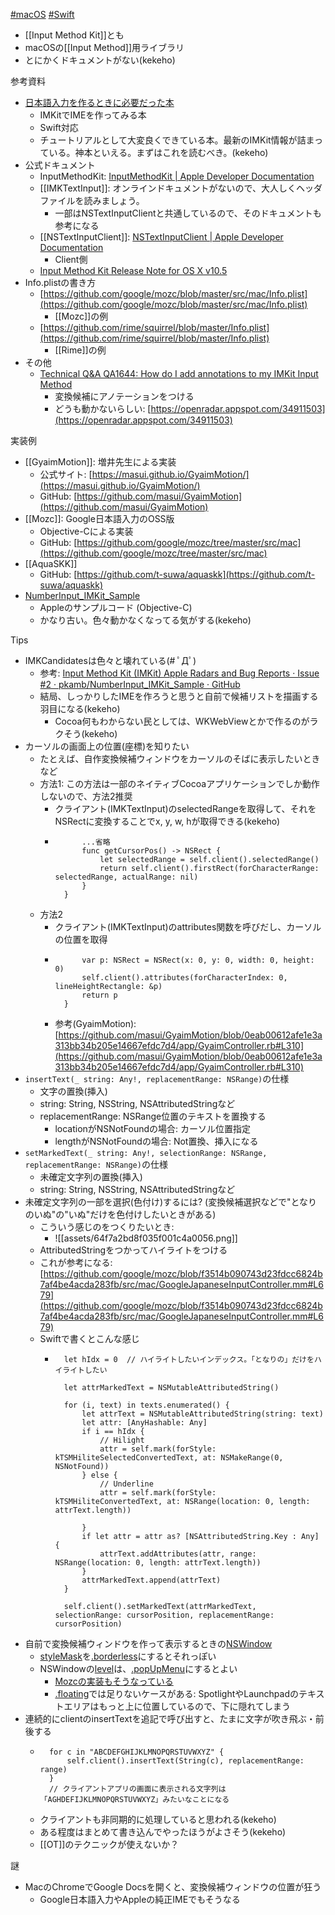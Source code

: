 [#macOS](macOS) [#Swift](Swift)
- [[Input Method Kit]]とも
- macOSの[[Input Method]]用ライブラリ
- とにかくドキュメントがない(kekeho)

参考資料
- [日本語入力を作るときに必要だった本](https://booth.pm/ja/items/809262)
	- IMKitでIMEを作ってみる本
	- Swift対応
	- チュートリアルとして大変良くできている本。最新のIMKit情報が詰まっている。神本といえる。まずはこれを読むべき。(kekeho)
- 公式ドキュメント
	- InputMethodKit: [InputMethodKit | Apple Developer Documentation](https://developer.apple.com/documentation/inputmethodkit)
	- [[IMKTextInput]]: オンラインドキュメントがないので、大人しくヘッダファイルを読みましょう。
		- 一部はNSTextInputClientと共通しているので、そのドキュメントも参考になる
	- [[NSTextInputClient]]: [NSTextInputClient | Apple Developer Documentation](https://developer.apple.com/documentation/appkit/nstextinputclient)
		- Client側
	- [Input Method Kit Release Note for OS X v10.5](https://developer.apple.com/library/archive/releasenotes/Cocoa/RN-InputMethodKit/index.html#//apple_ref/doc/uid/TP40004740)
- Info.plistの書き方
	- [https://github.com/google/mozc/blob/master/src/mac/Info.plist](https://github.com/google/mozc/blob/master/src/mac/Info.plist)
		- [[Mozc]]の例
	- [https://github.com/rime/squirrel/blob/master/Info.plist](https://github.com/rime/squirrel/blob/master/Info.plist)
		- [[Rime]]の例
- その他
	- [Technical Q&A QA1644: How do I add annotations to my IMKit Input Method](https://developer.apple.com/library/archive/qa/qa1644/_index.html#//apple_ref/doc/uid/DTS40009583)
		- 変換候補にアノテーションをつける
		- どうも動かないらしい: [https://openradar.appspot.com/34911503](https://openradar.appspot.com/34911503)

実装例
- [[GyaimMotion]]: 増井先生による実装
	- 公式サイト: [https://masui.github.io/GyaimMotion/](https://masui.github.io/GyaimMotion/)
	- GitHub: [https://github.com/masui/GyaimMotion](https://github.com/masui/GyaimMotion)
- [[Mozc]]: Google日本語入力のOSS版
	- Objective-Cによる実装
	- GitHub: [https://github.com/google/mozc/tree/master/src/mac](https://github.com/google/mozc/tree/master/src/mac)
- [[AquaSKK]]
	- GitHub: [https://github.com/t-suwa/aquaskk](https://github.com/t-suwa/aquaskk)
- [NumberInput_IMKit_Sample](https://developer.apple.com/library/archive/samplecode/NumberInput_IMKit_Sample/Introduction/Intro.html#//apple_ref/doc/uid/DTS40007466-Intro-DontLinkElementID_2)
	- Appleのサンプルコード (Objective-C)
	- かなり古い。色々動かなくなってる気がする(kekeho)

Tips
- IMKCandidatesは色々と壊れている(# ﾟДﾟ)
	- 参考: [Input Method Kit (IMKit) Apple Radars and Bug Reports · Issue #2 · pkamb/NumberInput_IMKit_Sample · GitHub](https://github.com/pkamb/NumberInput_IMKit_Sample/issues/2)
	- 結局、しっかりしたIMEを作ろうと思うと自前で候補リストを描画する羽目になる(kekeho)
		- Cocoa何もわからない民としては、WKWebViewとかで作るのがラクそう(kekeho)
- カーソルの画面上の位置(座標)を知りたい
	- たとえば、自作変換候補ウィンドウをカーソルのそばに表示したいときなど
	- 方法1: この方法は一部のネイティブCocoaアプリケーションでしか動作しないので、方法2推奨
		- クライアント(IMKTextInput)のselectedRangeを取得して、それをNSRectに変換することでx, y, w, hが取得できる(kekeho)
		- ```sample.swift,			class HogeController: IMKInputController {
				...省略
				func getCursorPos() -> NSRect {
					let selectedRange = self.client().selectedRange()
					return self.client().firstRect(forCharacterRange: selectedRange, actualRange: nil)
				}
			}
			```
	- 方法2
		- クライアント(IMKTextInput)のattributes関数を呼びだし、カーソルの位置を取得
		- ```sample.swift,			func getCursorPos() -> NSRect {
				var p: NSRect = NSRect(x: 0, y: 0, width: 0, height: 0)
			    self.client().attributes(forCharacterIndex: 0, lineHeightRectangle: &p)
			    return p
			}
			```
		- 参考(GyaimMotion): [https://github.com/masui/GyaimMotion/blob/0eab00612afe1e3a313bb34b205e14667efdc7d4/app/GyaimController.rb#L310](https://github.com/masui/GyaimMotion/blob/0eab00612afe1e3a313bb34b205e14667efdc7d4/app/GyaimController.rb#L310)
- `insertText(_ string: Any!, replacementRange: NSRange)`の仕様
	- 文字の置換(挿入)
	- string: String, NSString, NSAttributedStringなど
	- replacementRange: NSRange位置のテキストを置換する
		- locationがNSNotFoundの場合: カーソル位置指定
		- lengthがNSNotFoundの場合: Not置換、挿入になる
- `setMarkedText(_ string: Any!, selectionRange: NSRange, replacementRange: NSRange)`の仕様
	- 未確定文字列の置換(挿入)
	- string: String, NSString, NSAttributedStringなど
- 未確定文字列の一部を選択(色付け)するには? (変換候補選択などで"となりのいぬ"の"いぬ"だけを色付けしたいときがある)
	- こういう感じのをつくりたいとき:
		- ![[assets/64f7a2bd8f035f001c4a0056.png]]
	- AttributedStringをつかってハイライトをつける
	- これが参考になる: [https://github.com/google/mozc/blob/f3514b090743d23fdcc6824b7af4be4acda283fb/src/mac/GoogleJapaneseInputController.mm#L679](https://github.com/google/mozc/blob/f3514b090743d23fdcc6824b7af4be4acda283fb/src/mac/GoogleJapaneseInputController.mm#L679)
	- Swiftで書くとこんな感じ
		- ```swift,			let texts = ["となりの", "いぬ"]
			let hIdx = 0  // ハイライトしたいインデックス。「となりの」だけをハイライトしたい
			
			let attrMarkedText = NSMutableAttributedString()
			
			for (i, text) in texts.enumerated() {
			    let attrText = NSMutableAttributedString(string: text)
			    let attr: [AnyHashable: Any]
			    if i == hIdx {
			        // Hilight
			        attr = self.mark(forStyle: kTSMHiliteSelectedConvertedText, at: NSMakeRange(0, NSNotFound))
			    } else {
			        // Underline
			        attr = self.mark(forStyle: kTSMHiliteConvertedText, at: NSRange(location: 0, length: attrText.length))
			        
			    }
			    if let attr = attr as? [NSAttributedString.Key : Any] {
			        attrText.addAttributes(attr, range: NSRange(location: 0, length: attrText.length))
			    }
			    attrMarkedText.append(attrText)
			}
			
			self.client().setMarkedText(attrMarkedText, selectionRange: cursorPosition, replacementRange: cursorPosition)
			```
- 自前で変換候補ウィンドウを作って表示するときの[NSWindow](https://developer.apple.com/documentation/appkit/nswindow)
	- [styleMask](https://developer.apple.com/documentation/appkit/nswindow/stylemask)を[.borderless](https://developer.apple.com/documentation/appkit/nswindow/stylemask/1644698-borderless)にするとそれっぽい
	- NSWindowの[level](https://developer.apple.com/documentation/appkit/nswindow/1419511-level)は、[.popUpMenu](https://developer.apple.com/documentation/appkit/nswindow/level/1419344-popupmenu)にするとよい
		- [Mozcの実装もそうなっている](https://github.com/google/mozc/blob/f3514b090743d23fdcc6824b7af4be4acda283fb/src/renderer/mac/CandidateController.mm#L112C31-L112C31)
		- [.floating](https://developer.apple.com/documentation/appkit/nswindow/level/1419352-floating)では足りないケースがある: SpotlightやLaunchpadのテキストエリアはもっと上に位置しているので、下に隠れてしまう
- 連続的にclientのinsertTextを追記で呼び出すと、たまに文字が吹き飛ぶ・前後する
	- ```code,		let range = NSRange(location: NSNotFound, length: NSNotFound)  // 追記
		for c in "ABCDEFGHIJKLMNOPQRSTUVWXYZ" {
			self.client().insertText(String(c), replacementRange: range)
		}
		// クライアントアプリの画面に表示される文字列は「AGHDEFIJKLMNOPQRSTUVWXYZ」みたいなことになる
		```
	- クライアントも非同期的に処理していると思われる(kekeho)
	- ある程度はまとめて書き込んでやったほうがよさそう(kekeho)
	- [[OT]]のテクニックが使えないか？

謎
- MacのChromeでGoogle Docsを開くと、変換候補ウィンドウの位置が狂う
	- Google日本語入力やAppleの純正IMEでもそうなる
